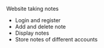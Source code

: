 Website taking notes
- Login and register
- Add and delete note
- Display notes
- Store notes of different accounts